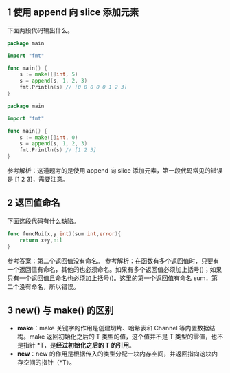## 1 使用 append 向 slice 添加元素
下面两段代码输出什么。
```go
package main

import "fmt"

func main() {
	s := make([]int, 5)
	s = append(s, 1, 2, 3)
	fmt.Println(s) // [0 0 0 0 0 1 2 3]
}
```

```go
package main

import "fmt"

func main() {
	s := make([]int, 0)
	s = append(s, 1, 2, 3)
	fmt.Println(s) // [1 2 3]
}

```
参考解析：这道题考的是使用 append 向 slice 添加元素，第一段代码常见的错误是 [1 2 3]，需要注意。

## 2 返回值命名
下面这段代码有什么缺陷。
```go
func funcMui(x,y int)(sum int,error){
    return x+y,nil
}
```
参考答案：第二个返回值没有命名。
参考解析：在函数有多个返回值时，只要有一个返回值有命名，其他的也必须命名。如果有多个返回值必须加上括号()；如果只有一个返回值且命名也必须加上括号()。这里的第一个返回值有命名 sum，第二个没有命名，所以错误。

## 3 new() 与 make() 的区别
- **make**：make 关键字的作用是创建切片、哈希表和 Channel 等内置数据结构。make 返回初始化之后的 T 类型的值，这个值并不是 T 类型的零值，也不是指针 *T，是**经过初始化之后的 T 的引用**。
- **new**：new 的作用是根据传入的类型分配一块内存空间，并返回指向这块内存空间的指针（*T）。
